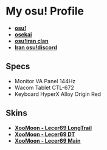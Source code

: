 # My osu! Profile

* [**osu!**](https://osu.ppy.sh/users/34021726)
* [**osekai**](https://osekai.net/profiles/?user=34021726&page=Home&mode=osu)
* [**osu!iran clan**](https://score.kirino.sh/clan/954)
* [**Iran osu!discord**](https://discord.gg/QTDx4CjzpX)

## Specs

* Monitor VA Panel 144Hz
* Wacom Tablet CTL-672
* Keyboard HyperX Alloy Origin Red

## Skins

* [**XooMoon - Lecer69 LongTrail**](https://mega.nz/file/F2lEzBhL#xmi-1V5BqSZTkmIQ3DjN8Wi4OLFzOE0zanucDiNTGgI)
* [**XooMoon - Lecer69 DT**](https://mega.nz/file/t6cWiCxQ#VbF0-WflXx3SIYXH0CWg5Z7iscUJDCUN6mQXVb4il_c)
* [**XooMoon - Lecer69 Main**](https://mega.nz/file/J2lkGLTa#_nl9ZoDaS14yJ8Zg2XKAitG-KOvf-MrHbsOdzpTM3XM)
